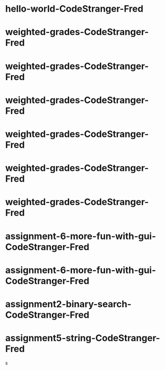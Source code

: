 # hello-world-CodeStranger-Fred
# weighted-grades-CodeStranger-Fred
# weighted-grades-CodeStranger-Fred
# weighted-grades-CodeStranger-Fred
# weighted-grades-CodeStranger-Fred
# weighted-grades-CodeStranger-Fred
# weighted-grades-CodeStranger-Fred
# assignment-6-more-fun-with-gui-CodeStranger-Fred
# assignment-6-more-fun-with-gui-CodeStranger-Fred
# assignment2-binary-search-CodeStranger-Fred
# assignment5-string-CodeStranger-Fred
s
